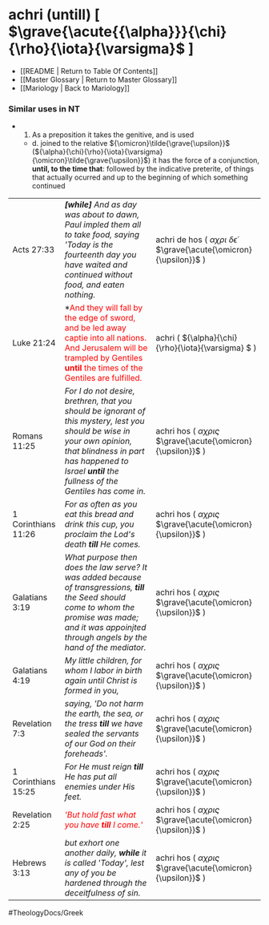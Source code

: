 # achri (untill) [ $\grave{\acute{{\alpha}}}{\chi}{\rho}{\iota}{\varsigma}$ ]
- [[README | Return to Table Of Contents]]
- [[Master Glossary | Return to Master Glossary]]
- [[Mariology | Back to Mariology]]

### Similar uses in NT
- 1. As a preposition it takes the genitive, and is used
  - d. joined to the relative ${\omicron}\tilde{\grave{\upsilon}}$  (${\alpha}{\chi}{\rho}{\iota}{\varsigma}  {\omicron}\tilde{\grave{\upsilon}}$)  it has the force of a conjunction, **until, to the time that**: followed by the indicative preterite, of things that actually ocurred and up to the beginning of which something continued
        

|      |           |   |
| ---- | --------- | - |
| Acts 27:33 | ***[while]** And as day was about to dawn, Paul impled them all to take food, saying 'Today is the fourteenth day you have waited and continued without food, and eaten nothing.*  | achri de hos ( ${\alpha}{\chi}{\rho}{\iota}$  ${\delta}\acute{\epsilon}$  $\grave{\acute{\omicron}{\upsilon}}$ )  |
| Luke 21:24 | *<Jesus>And they will fall by the edge of sword, and be led away captie into all nations. And Jerusalem will be trampled by Gentiles **until** the times of the Gentiles are fulfilled.</Jesus> | achri  ( ${\alpha}{\chi}{\rho}{\iota}{\varsigma} $ ) |
| Romans 11:25 | *For I do not desire, brethren, that you should be ignorant of this mystery, lest you should be wise in your own opinion, that blindness in part has happened to Israel **until** the fullness of the Gentiles has come in.* | achri hos ( ${\alpha}{\chi}{\rho}{\iota}{\varsigma}$  $\grave{\acute{\omicron}{\upsilon}}$ ) |
| 1 Corinthians 11:26 | *For as often as you eat this bread and drink this cup, you proclaim the Lod's death **till** He comes.* | achri hos ( ${\alpha}{\chi}{\rho}{\iota}{\varsigma}$  $\grave{\acute{\omicron}{\upsilon}}$ ) |
| Galatians 3:19 | *What purpose then does the law serve? It was added because of transgressions, **till** the Seed should come to whom the promise was made; and it was appoinjted through angels by the hand of the mediator.* | achri hos ( ${\alpha}{\chi}{\rho}{\iota}{\varsigma}$  $\grave{\acute{\omicron}{\upsilon}}$ ) |
| Galatians 4:19 | *My little children, for whom I labor in birth again until Christ is formed in you,* | achri hos ( ${\alpha}{\chi}{\rho}{\iota}{\varsigma}$  $\grave{\acute{\omicron}{\upsilon}}$ ) |
| Revelation 7:3 | *saying, 'Do not harm the earth, the sea, or the tress **till** we have sealed the servants of our God on their foreheads'.* | achri hos ( ${\alpha}{\chi}{\rho}{\iota}{\varsigma}$  $\grave{\acute{\omicron}{\upsilon}}$ )  |
| 1 Corinthians 15:25 | *For He must reign **till** He has put all enemies under His feet.* | achri hos ( ${\alpha}{\chi}{\rho}{\iota}{\varsigma}$  $\grave{\acute{\omicron}{\upsilon}}$ ) |
| Revelation 2:25 | *<Jesus>'But hold fast what you have **till** I come.'</Jesus>* | achri hos ( ${\alpha}{\chi}{\rho}{\iota}{\varsigma}$  $\grave{\acute{\omicron}{\upsilon}}$ ) |
| Hebrews 3:13 | *but exhort one another daily, **while** it is called 'Today', lest any of you be hardened through the deceitfulness of sin.* | achri hos ( ${\alpha}{\chi}{\rho}{\iota}{\varsigma}$  $\grave{\acute{\omicron}{\upsilon}}$ ) |





<style>
    Jesus { color: Red }
    Greek { margin:0; padding:0; letter-spacing:0px; }
    /* redbold { color: Red; font-weight: bold } */
    o { color: orange }
    g { color: green }
</style>

<!-- 
writing greek letters
$\beta$
$\`{o}$
 -->

#TheologyDocs/Greek